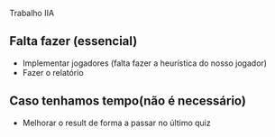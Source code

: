 Trabalho IIA

## Falta fazer (essencial) ##
- Implementar jogadores (falta fazer a heurística do nosso jogador)
- Fazer o relatório

## Caso tenhamos tempo(não é necessário) ##
- Melhorar o result de forma a passar no último quiz

